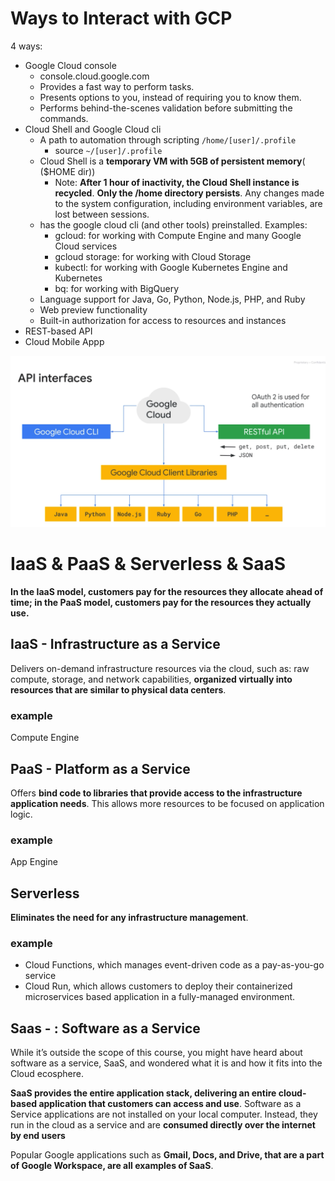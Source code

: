 # Ways to Interact with GCP

4 ways:
- Google Cloud console
  - console.cloud.google.com
  - Provides a fast way to perform tasks.
  - Presents options to you, instead of requiring you to know them.
  - Performs behind-the-scenes validation before submitting the commands.
- Cloud Shell and Google Cloud cli
  - A path to automation through scripting `/home/[user]/.profile`
    - source `~/[user]/.profile`
  - Cloud Shell is a __temporary VM with 5GB of persistent memory__( ($HOME dir))
    - Note: __After 1 hour of inactivity, the Cloud Shell instance is recycled__. __Only the /home directory persists__. Any changes made to the system configuration, including environment variables, are lost between sessions.
  - has the google cloud cli (and other tools) preinstalled. Examples:
    - gcloud: for working with Compute Engine and many Google Cloud services
    - gcloud storage: for working with Cloud Storage
    - kubectl: for working with Google Kubernetes Engine and Kubernetes
    - bq: for working with BigQuery
  - Language support for Java, Go, Python, Node.js, PHP, and Ruby
  - Web preview functionality
  - Built-in authorization for access to resources and instances
- REST-based API
- Cloud Mobile Appp

![gcp api interfaces](./pics/gcp-api-interfaces.png)

# IaaS & PaaS & Serverless & SaaS

__In the IaaS model, customers pay for the resources they allocate ahead of time; in the PaaS model, customers pay for the resources they actually use.__

## IaaS - Infrastructure as a Service

Delivers on-demand infrastructure resources via the cloud, such as: raw compute, storage, and network capabilities, __organized virtually into resources that are similar to physical data centers__. 

### example 

Compute Engine

## PaaS - Platform as a Service

Offers __bind code to libraries that provide access to the infrastructure application needs__. This allows more resources to be focused on application logic.

### example 

App Engine


## Serverless

__Eliminates the need for any infrastructure management__. 

### example

- Cloud Functions, which manages event-driven code as a pay-as-you-go service
- Cloud Run, which allows customers to deploy their containerized microservices based application in a fully-managed environment. 

## Saas - : Software as a Service 

While it’s outside the scope of this course, you might have heard about software as a service, SaaS, and wondered what it is and how it fits into the Cloud ecosphere. 

__SaaS provides the entire application stack, delivering an entire cloud-based application that customers can access and use__. Software as a Service applications are not installed on your local computer. Instead, they run in the cloud as a service and are __consumed directly over the internet by end users__ 

Popular Google applications such as __Gmail, Docs, and Drive, that are a part of Google Workspace, are all examples of SaaS__.
